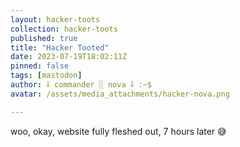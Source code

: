 ```yaml
---
layout: hacker-toots
collection: hacker-toots
published: true
title: "Hacker Tooted"
date: 2023-07-19T18:02:11Z
pinned: false
tags: [mastodon]
author: ⸸ commander ░ nova ⸸ :~$
avatar: /assets/media_attachments/hacker-nova.png

---
```


<p>woo, okay, website fully fleshed out, 7 hours later 😅​</p>


